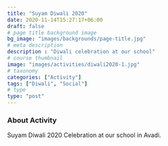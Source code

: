 ```yaml
---
title: "Suyam Diwali 2020"
date: 2020-11-14T15:27:17+06:00
draft: false
# page title background image
bg_image: "images/backgrounds/page-title.jpg"
# meta description
description : "Diwali celebration at our school"
# course thumbnail
image: "images/activities/diwali2020-1.jpg"
# taxonomy
categories: ["Activity"]
tags: ["Diwali", "Social"]
# type
type: "post"
---
```



### About Activity

Suyam Diwali 2020 Celebration at our school in Avadi.

